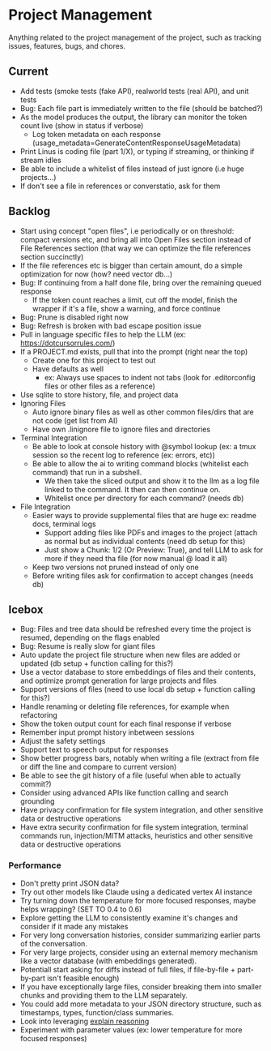 # Project Management

Anything related to the project management of the project, such as tracking issues, features, bugs, and chores.

## Current

* Add tests (smoke tests (fake API), realworld tests (real API), and unit tests
* Bug: Each file part is immediately written to the file (should be batched?)
* As the model produces the output, the library can monitor the token count live (show in status if verbose)
    * Log token metadata on each response (usage_metadata=GenerateContentResponseUsageMetadata)
* Print Linus is coding file (part 1/X), or typing if streaming, or thinking if stream idles
* Be able to include a whitelist of files instead of just ignore (i.e huge projects...)
* If don't see a file in references or converstatio, ask for them

## Backlog

* Start using concept "open files", i.e periodically or on threshold: compact versions etc, and bring all into Open Files section instead of File References section (that way we can optimize the file references section succinctly)
* If the file references etc is bigger than certain amount, do a simple optimization for now (how? need vector db...)
* Bug: If continuing from a half done file, bring over the remaining queued response
    * If the token count reaches a limit, cut off the model, finish the wrapper if it's a file, show a warning, and force continue
* Bug: Prune is disabled right now
* Bug: Refresh is broken with bad escape position issue
* Pull in language specific files to help the LLM (ex: https://dotcursorrules.com/)
* If a PROJECT.md exists, pull that into the prompt (right near the top)
  * Create one for this project to test out
  * Have defaults as well
    * ex: Always use spaces to indent not tabs (look for .editorconfig files or other files as a reference)
* Use sqlite to store history, file, and project data
* Ignoring Files
  * Auto ignore binary files as well as other common files/dirs that are not code (get list from AI)
  * Have own .linignore file to ignore files and directories
* Terminal Integration
  * Be able to look at console history with @symbol lookup (ex: a tmux session so the recent log to reference (ex: errors, etc))
  * Be able to allow the ai to writing command blocks (whitelist each command) that run in a subshell.
    * We then take the sliced output and show it to the llm as a log file linked to the command. It then can then continue on.
    * Whitelist once per directory for each command? (needs db)
* File Integration
  * Easier ways to provide supplemental files that are huge ex: readme docs, terminal logs
    * Support adding files like PDFs and images to the project (attach as normal but as individual contents (need db setup for this)
    * Just show a Chunk: 1/2 (Or Preview: True), and tell LLM to ask for more if they need tha file (for now manual @ load it all)
  * Keep two versions not pruned instead of only one
  * Before writing files ask for confirmation to accept changes (needs db)

## Icebox

* Bug: Files and tree data should be refreshed every time the project is resumed, depending on the flags enabled
* Bug: Resume is really slow for giant files
* Auto update the project file structure when new files are added or updated (db setup + function calling for this?)
* Use a vector database to store embeddings of files and their contents, and optimize prompt generation for large projects and files
* Support versions of files (need to use local db setup + function calling for this?)
* Handle renaming or deleting file references, for example when refactoring
* Show the token output count for each final response if verbose
* Remember input prompt history inbetween sessions
* Adjust the safety settings
* Support text to speech output for responses
* Show better progress bars, notably when writing a file (extract from file or diff the line and compare to current version)
* Be able to see the git history of a file (useful when able to actually commit?)
* Consider using advanced APIs like function calling and search grounding
* Have privacy confirmation for file system integration, and other sensitive data or destructive operations
* Have extra security confirmation for file system integration, terminal commands run, injection/MITM attacks, heuristics and other sensitive data or destructive operations

### Performance

* Don't pretty print JSON data?
* Try out other models like Claude using a dedicated vertex AI instance
* Try turning down the temperature for more focused responses, maybe helps wrapping? (SET TO 0.4 to 0.6)
* Explore getting the LLM to consistently examine it's changes and consider if it made any mistakes
* For very long conversation histories, consider summarizing earlier parts of the conversation.
* For very large projects, consider using an external memory mechanism like a vector database (with embeddings generated).
* Potentiall start asking for diffs instead of full files, if file-by-file + part-by-part isn't feasible enough)
* If you have exceptionally large files, consider breaking them into smaller chunks and providing them to the LLM separately.
* You could add more metadata to your JSON directory structure, such as timestamps, types, function/class summaries.
* Look into leveraging [explain reasoning](https://cloud.google.com/vertex-ai/generative-ai/docs/learn/prompts/explain-reasoning)
* Experiment with parameter values (ex: lower temperature for more focused responses)

